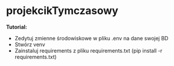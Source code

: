 # projekcikTymczasowy

<strong>Tutorial:</strong>
<ul>
    <li>Zedytuj zmienne środowiskowe w pliku .env na dane swojej BD</li>
    <li>Stwórz venv</li>
    <li>Zainstaluj requirements z pliku requirements.txt (pip install -r requirements.txt)</li>
</ul>
